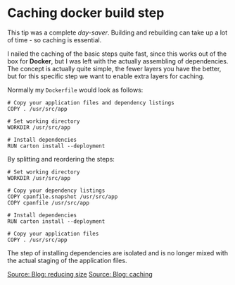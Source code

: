 # Caching docker build step

This tip was a complete _day-saver_. Building and rebuilding can take up a lot of time - so caching is essential.

I nailed the caching of the basic steps quite fast, since this works out of the box for **Docker**, but I was left with the actually assembling of dependencies. The concept is actually quite simple, the fewer layers you have the better, but for this specific step we want to enable extra layers for caching.

Normally my `Dockerfile` would look as follows:

```
# Copy your application files and dependency listings
COPY . /usr/src/app

# Set working directory
WORKDIR /usr/src/app

# Install dependencies
RUN carton install --deployment
```

By splitting and reordering the steps:

```
# Set working directory
WORKDIR /usr/src/app

# Copy your dependency listings
COPY cpanfile.snapshot /usr/src/app
COPY cpanfile /usr/src/app

# Install dependencies
RUN carton install --deployment

# Copy your application files
COPY . /usr/src/app
```

The step of installing dependencies are isolated and is no longer mixed with the actual staging of the application files.

[Source: Blog: reducing size](https://blog.codeship.com/reduce-docker-image-size/)
[Source: Blog: caching](https://blog.playmoweb.com/speed-up-your-builds-with-docker-cache-bfed14c051bf)